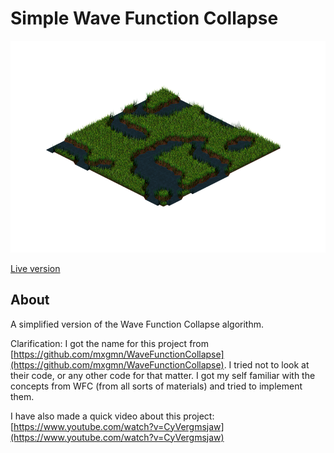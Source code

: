 # Simple Wave Function Collapse

![screenshot](screenshot.png)

[Live version](https://victorribeiro.com/simpleWFC)

## About

A simplified version of the Wave Function Collapse algorithm.

Clarification: I got the name for this project from [https://github.com/mxgmn/WaveFunctionCollapse](https://github.com/mxgmn/WaveFunctionCollapse). I tried not to look at their code, or any other code for that matter. I got my self familiar with the concepts from WFC (from all sorts of materials) and tried to implement them.


I have also made a quick video about this project:[https://www.youtube.com/watch?v=CyVergmsjaw](https://www.youtube.com/watch?v=CyVergmsjaw)
